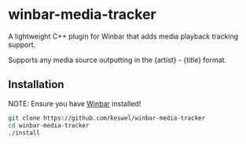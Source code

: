 # winbar-media-tracker
A lightweight C++ plugin for Winbar that adds media playback tracking support.

Supports any media source outputting in the {artist} - {title} format.

## Installation

NOTE: Ensure you have [Winbar](https://github.com/jmanc3/winbar) installed!

```bash
git clone https://github.com/keswel/winbar-media-tracker
cd winbar-media-tracker
./install

